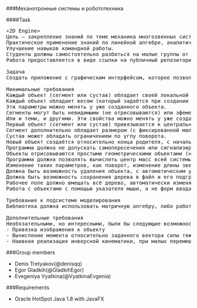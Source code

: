 ###Механотронные системы и робототехника 


####Task
<pre>
«2D Engine»
Цель – закрепление знаний по теме механика многозвенных систем.
Практическое применение знаний по линейной алгебре, аналитической геометрии, теории комплексной переменной, программирований, компьютерным информационным системам.
Улучшение навыков командной работы.
Студенты должны самостоятельно разбиться на малые группы от 2 до 4-х человек и распределить обязанности по выполнению работы.
Работа предоставляется в виде ссылки на публичный репозиторий (например, github). Оценка зависит от вклада каждого из участников группы в проект. Работа в одиночку не допускается.

Задача
Создать приложение с графическим интерфейсом, которое позволяет создавать, редактивроать, анализировать и анимировать многозвенные системы, состоящие из твёрдых сегментов и сочленений.

Минимальные требования
Каждый объект (сегмент или сустав) обладает своей локальной С.К. и центром масс, который можно посмотреть или скрыть на экране.
Каждый объект обладает весом (который задаётся при создании в определённых границах). Могут существовать невесомые объекты и объекты с отрицательным весом.
Эти параметры можно менять у уже созданного объекта.
Сегменты могут быть невидимыми (не отрисовываются) или эфемерными (могут накладываться друг на друга).
Или и теми, и другими. Эти свойства можно менять у уже созданных объектов. При изменении свойства «эфемерный» необходима проверка на самопересечение.
Первый объект (сегмент или сустав) привязывается к центральной точке на плоскости под заданным углом. Остальные строятся относительно него.
Сегмент дополнительно обладает размером (с фиксированной малой шириной), который может изменяться во время работы из интерфейса. Изменение размера ограничено от минимального до максимального (заданного разработчиками).
Сустав может обладать ограничением по углу поворота.
Новый объект создаётся относительно конца родителя, с начальными характеристиками, которые могут быть заданы пользователем.
Программа должна не допускать самопересечения или сигнализировать об этом (например, меняя цвет пересекающихся объектов).
Объекты отрисовываются простыми геометрическими объектами (например, прямоугольник и окружность)
Программа должна позволять вычислить центр масс всей системы и отобразить его.
Изменение таких параметров, как поворот, изменение длины звеньев и изменение массы (с последующим изменением центра масс) должно быть анимировано.
Должна быть возможность удаления объекта, с автоматическим удалением всех его наследников.
Должна быть возможность сохранения дерева в файл и его подгрузки.
Рабочее поле должно вмещать всё дерево, автоматически изменяя размер, если дерево выходит за пределы рабочего поля.
Работа с объектами с помощью указателя мыши, а не форм ввода. Возможность выделения объекта кликом по нему, а не перебором из списка. 

Требования к подсистеме моделирования
Библиотека должна использовать матричную алгебру, либо работу с комплексными числами для реализации операций трансляции и поворота

Дополнительные требования
Необязательными, но интересными, были бы следующие возможности
- Привязка изображения к объекту
- Вычисление момента относительно заданного вектора силы тяжести
- Наивная реализация инверсной кинематики, при малых перемещениях вершины объекта
</pre>

###Group members

- Denis Tretyakov(@denisqq)
- Egor Gladkih(@GladkihEgor)
- Evegeniya Vyatkina(@VyatkinaEvgenia)

###Requirements
- Oracle HotSpot Java 1.8 with JavaFX